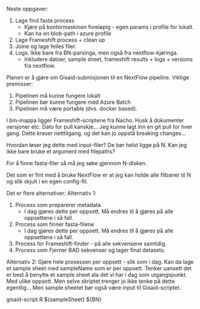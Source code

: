 Neste oppgaver:
1. Lage find fasta process
    - Kjøre på kontormaskinen foreløpig - egen params i profile for lokalt.
    - Kan ha en blob-path i azure profile
2. Lage Frameshift process + clean up
3. Joine og lage felles filer. 
4. Logs. Ikke bare fra BN-parsinga, men også fra nextflow-kjøringa.
    - Inkludere datoer, sample sheet, frameshift results + logs + versions fra nextflow.

Planen er å gjøre om Gisaid-submisjonen til en NextFlow pipeline. 
Viktige premisser:
1. Pipelinen må kunne fungere lokalt
2. Pipelinen bør kunne fungere med Azure Batch
3. Pipelinen må være portable (dvs. docker based).

I bin-mappa ligger Frameshift-scriptene fra Nacho.
Husk å dokumenter versjoner etc. Dato for pull kanskje...
Jeg kunne lagt inn en git pull for hver gang. Dette krever netttilgang, og det kan jo oppstå breaking changes...


Hvordan løser jeg dette med input-filer? De bør helst ligge på N. Kan jeg ikke bare bruke et argument med filepaths?

For å finne fasta-filer så må jeg søke gjennom N-disken.

Det som er fint med å bruke NextFlow er at jeg kan holde alle filbaner til N og slik skjult i en egen config-fil.

Det er flere alternativer:
Alternativ 1:
1. Process som preparerer metadata.
    - I dag gjøres dette per oppsett. Må endres til å gjøres på alle oppsettene i så fall. 
2. Process som finner fasta-filene
    - I dag gjøres dette per oppsett. Må endres til å gjøres på alle oppsettene i så fall. 
3. Process for Frameshift-finder - på alle sekvensene samtidig. 
4. Process som Fjerner BAD sekvenser og lager final datasets. 

Alternativ 2:
Gjøre hele prosessen per oppsett - slik som i dag.
Kan da lage et sample sheet med sampleName som er per oppsett. 
Tenker uansett det er best å benytte et sample sheet ala det vi har i dag som utgangspunkt. Med ulike oppsett. 
Men selve skriptet trenger jo ikke tenke på dette egentlig...
Men sample sheetet bør også være input til Gisaid-scriptet.

gisaid-script.R ${sampleSheet} ${BN}
